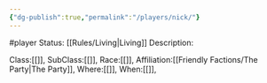 ```yaml
---
{"dg-publish":true,"permalink":"/players/nick/"}
---
```


#player 
Status: [[Rules/Living\|Living]]
Description:

Class:[[]],
SubClass:[[]],
Race:[[]],
Affiliation:[[Friendly Factions/The Party\|The Party]],
Where:[[]],
When:[[]],